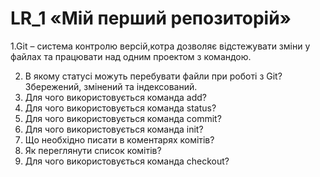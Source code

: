 # LR_1  «Мій перший репозиторій»

1.Git – система контролю версій,котра дозволяє відстежувати зміни у файлах та працювати над одним проектом з командою.

2. В якому статусі можуть перебувати файли при роботі з Git?Збережений, змінений та індексований.
3. Для чого використовується команда add?
4. Для чого використовується команда status?
5. Для чого використовується команда commit?
6. Для чого використовується команда init?
7. Що необхідно писати в коментарях комітів?
8. Як переглянути список комітів?
9. Для чого використовується команда checkout?

